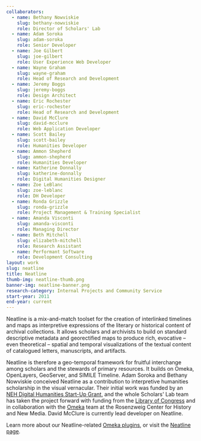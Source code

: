 ```yaml
---
collaborators: 
  - name: Bethany Nowviskie
    slug: bethany-nowviskie
    role: Director of Scholars' Lab
  - name: Adam Soroka
    slug: adam-soroka
    role: Senior Developer
  - name: Joe Gilbert
    slug: joe-gilbert
    role: User Experience Web Developer
  - name: Wayne Graham
    slug: wayne-graham
    role: Head of Research and Development
  - name: Jeremy Boggs
    slug: jeremy-boggs
    role: Design Architect
  - name: Eric Rochester
    slug: eric-rochester
    role: Head of Research and Development
  - name: David McClure
    slug: david-mcclure
    role: Web Application Developer
  - name: Scott Bailey 
    slug: scott-bailey
    role: Humanities Developer
  - name: Ammon Shepherd 
    slug: ammon-shepherd
    role: Humanities Developer
  - name: Katherine Donnally
    slug: katherine-donnally
    role: Digital Humanities Designer
  - name: Zoe LeBlanc
    slug: zoe-leblanc
    role: DH Developer
  - name: Ronda Grizzle
    slug: ronda-grizzle
    role: Project Management & Training Specialist
  - name: Amanda Visconti
    slug: amanda-visconti
    role: Managing Director
  - name: Beth Mitchell
    slug: elizabeth-mitchell
    role: Research Assistant
  - name: Performant Software
    role: Development Consulting
layout: work
slug: neatline
title: Neatline
thumb-img: neatline-thumb.png
banner-img: neatline-banner.png
research-category: Internal Projects and Community Service
start-year: 2011
end-year: current
---
```


Neatline is a mix-and-match toolset for the creation of interlinked timelines and maps as interpretive expressions of the literary or historical content of archival collections. It allows scholars and archivists to build on standard descriptive metadata and georectified maps to produce rich, evocative – even theoretical – spatial and temporal visualizations of the textual content of catalogued letters, manuscripts, and artifacts.

Neatline is therefore a geo-temporal framework for fruitful interchange among scholars and the stewards of primary resources. It builds on Omeka, OpenLayers, GeoServer, and SIMILE Timeline. Adam Soroka and Bethany Nowviskie conceived Neatline as a contribution to interpretive humanities scholarship in the visual vernacular.  Their initial work was funded by an [NEH Digital Humanities Start-Up Grant](http://neh.gov/odh/), and the whole Scholars' Lab team has taken the project forward with funding from the [Library of Congress](http://loc.gov) and in collaboration with the [Omeka](http://omeka.org) team at the Rosenzweig Center for History and New Media. David McClure is currently lead developer on Neatline.

Learn more about our Neatline-related [Omeka plugins](/work/omeka-plugins/), or visit the [Neatline page](http://neatline.org/).
